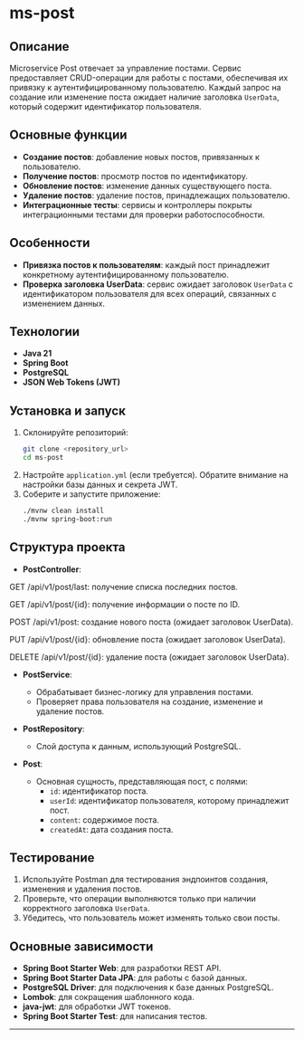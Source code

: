 # ms-post

## Описание

Microservice Post отвечает за управление постами. Сервис предоставляет CRUD-операции для работы с постами, обеспечивая их привязку к аутентифицированному пользователю. Каждый запрос на создание или изменение поста ожидает наличие заголовка `UserData`, который содержит идентификатор пользователя.

## Основные функции

- **Создание постов**: добавление новых постов, привязанных к пользователю.
- **Получение постов**: просмотр постов по идентификатору.
- **Обновление постов**: изменение данных существующего поста.
- **Удаление постов**: удаление постов, принадлежащих пользователю.
- **Интеграционные тесты**: сервисы и контроллеры покрыты интеграционными тестами для проверки работоспособности.

## Особенности

- **Привязка постов к пользователям**: каждый пост принадлежит конкретному аутентифицированному пользователю.
- **Проверка заголовка UserData**: сервис ожидает заголовок `UserData` с идентификатором пользователя для всех операций, связанных с изменением данных.

## Технологии

- **Java 21**
- **Spring Boot**
- **PostgreSQL**
- **JSON Web Tokens (JWT)**

## Установка и запуск

1. Склонируйте репозиторий:
   ```bash
   git clone <repository_url>
   cd ms-post
   ```
2. Настройте `application.yml` (если требуется). Обратите внимание на настройки базы данных и секрета JWT.
3. Соберите и запустите приложение:
   ```bash
   ./mvnw clean install
   ./mvnw spring-boot:run
   ```

## Структура проекта

- **PostController**:

GET /api/v1/post/last: получение списка последних постов.

GET /api/v1/post/{id}: получение информации о посте по ID.

POST /api/v1/post: создание нового поста (ожидает заголовок UserData).

PUT /api/v1/post/{id}: обновление поста (ожидает заголовок UserData).

DELETE /api/v1/post/{id}: удаление поста (ожидает заголовок UserData).

- **PostService**:

  - Обрабатывает бизнес-логику для управления постами.
  - Проверяет права пользователя на создание, изменение и удаление постов.

- **PostRepository**:

  - Слой доступа к данным, использующий PostgreSQL.

- **Post**:

  - Основная сущность, представляющая пост, с полями:
    - `id`: идентификатор поста.
    - `userId`: идентификатор пользователя, которому принадлежит пост.
    - `content`: содержимое поста.
    - `createdAt`: дата создания поста.
   

## Тестирование

1. Используйте Postman для тестирования эндпоинтов создания, изменения и удаления постов.
2. Проверьте, что операции выполняются только при наличии корректного заголовка `UserData`.
3. Убедитесь, что пользователь может изменять только свои посты.

## Основные зависимости

- **Spring Boot Starter Web**: для разработки REST API.
- **Spring Boot Starter Data JPA**: для работы с базой данных.
- **PostgreSQL Driver**: для подключения к базе данных PostgreSQL.
- **Lombok**: для сокращения шаблонного кода.
- **java-jwt**: для обработки JWT токенов.
- **Spring Boot Starter Test**: для написания тестов.

---


